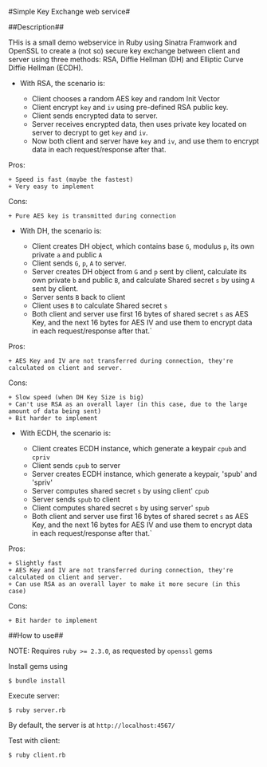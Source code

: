 #Simple Key Exchange web service#

##Description##

THis is a small demo webservice in Ruby using Sinatra Framwork and OpenSSL to create a (not so) secure key exchange between client and server using three methods: RSA, Diffie Hellman (DH) and Elliptic Curve Diffie Hellman (ECDH).

- With RSA, the scenario is:

	+ Client chooses a random AES key and random Init Vector
	+ Client encrypt `key` and `iv` using pre-defined RSA public key.
	+ Client sends encrypted data to server.
	+ Server receives encrypted data,  then uses private key located on server to decrypt to get `key` and `iv`.
	+ Now both client and server have `key` and `iv`, and use them to encrypt data in each request/response after that.

Pros:

	+ Speed is fast (maybe the fastest)
	+ Very easy to implement

Cons:

	+ Pure AES key is transmitted during connection

- With DH, the scenario is:

	+ Client creates DH object, which contains base `G`, modulus `p`, its own private `a` and public `A`
	+ Client sends `G`, `p`, `A` to server.
	+ Server creates DH object from `G` and `p` sent by client, calculate its own private `b` and public `B`, and calculate Shared secret `s` by using `A` sent by client.
	+ Server sents `B` back to client
	+ Client uses `B` to calculate Shared secret `s`
	+ Both client and server use first 16 bytes of shared secret `s` as AES Key, and the next 16 bytes for AES IV and use them to encrypt data in each request/response after that.`

Pros:

	+ AES Key and IV are not transferred during connection, they're calculated on client and server.

Cons:

	+ Slow speed (when DH Key Size is big)
	+ Can't use RSA as an overall layer (in this case, due to the large amount of data being sent)
	+ Bit harder to implement

- With ECDH, the scenario is:

	+ Client creates ECDH instance, which generate a keypair `cpub` and `cpriv`
	+ Client sends `cpub` to server
	+ Server creates ECDH instance, which generate a keypair, 'spub' and 'spriv'
	+ Server computes shared secret `s` by using client' `cpub`
	+ Server sends `spub` to client
	+ Client computes shared secret `s` by using server' `spub`
	+ Both client and server use first 16 bytes of shared secret `s` as AES Key, and the next 16 bytes for AES IV and use them to encrypt data in each request/response after that.`

Pros:

	+ Slightly fast
	+ AES Key and IV are not transferred during connection, they're calculated on client and server.
	+ Can use RSA as an overall layer to make it more secure (in this case)

Cons:

	+ Bit harder to implement

##How to use##

NOTE: Requires `ruby >= 2.3.0`, as requested by `openssl` gems

Install gems using

```
$ bundle install
```

Execute server:

```
$ ruby server.rb
```

By default, the server is at `http://localhost:4567/`

Test with client:

```
$ ruby client.rb
```

